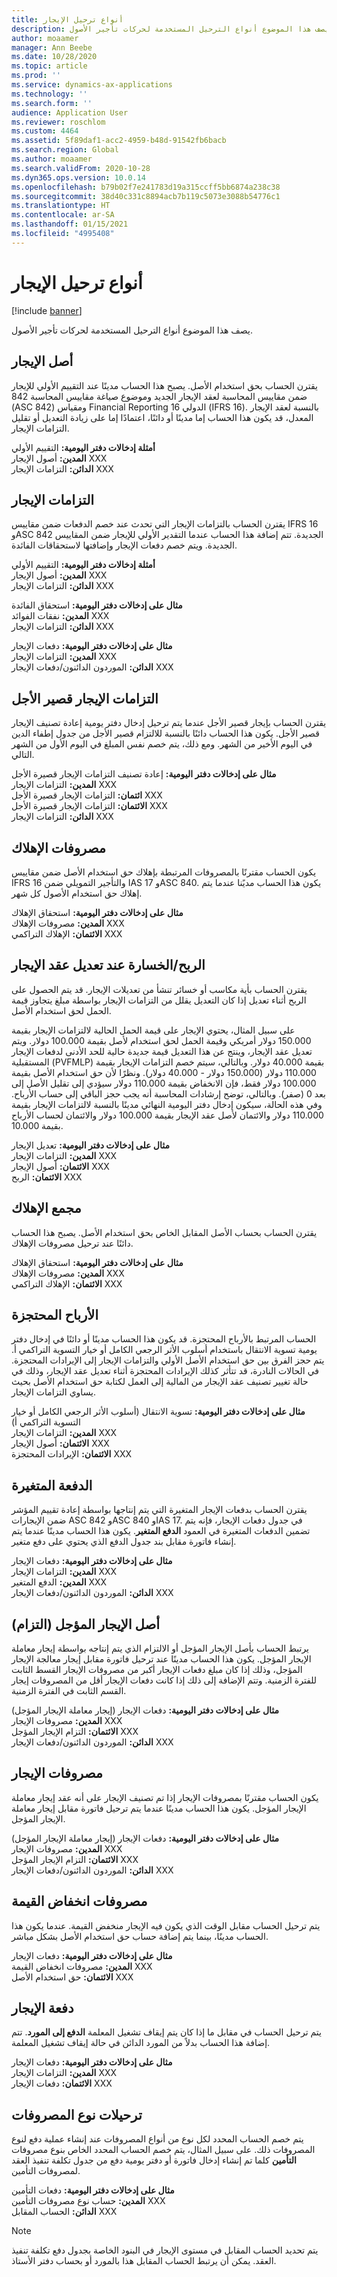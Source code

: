 ```yaml
---
title: أنواع ترحيل الإيجار
description: يصف هذا الموضوع أنواع الترحيل المستخدمة لحركات تأجير الأصول.
author: moaamer
manager: Ann Beebe
ms.date: 10/28/2020
ms.topic: article
ms.prod: ''
ms.service: dynamics-ax-applications
ms.technology: ''
ms.search.form: ''
audience: Application User
ms.reviewer: roschlom
ms.custom: 4464
ms.assetid: 5f89daf1-acc2-4959-b48d-91542fb6bacb
ms.search.region: Global
ms.author: moaamer
ms.search.validFrom: 2020-10-28
ms.dyn365.ops.version: 10.0.14
ms.openlocfilehash: b79b02f7e241783d19a315ccff5bb6874a238c38
ms.sourcegitcommit: 38d40c331c8894acb7b119c5073e3088b54776c1
ms.translationtype: HT
ms.contentlocale: ar-SA
ms.lasthandoff: 01/15/2021
ms.locfileid: "4995408"
---
```

# <a name="lease-posting-types"></a>أنواع ترحيل الإيجار

[!include [banner](../includes/banner.md)]

يصف هذا الموضوع أنواع الترحيل المستخدمة لحركات تأجير الأصول.

## <a name="lease-asset"></a>أصل الإيجار

يقترن الحساب بحق استخدام الأصل. يصبح هذا الحساب مدينًا عند التقييم الأولي للإيجار ضمن مقاييس المحاسبة لعقد الإيجار الجديد وموضوع صياغة مقاييس المحاسبة 842 (ASC 842) ومقياس Financial Reporting الدولي 16 (IFRS 16). بالنسبة لعقد الإيجار المعدل، قد يكون هذا الحساب إما مدينًا أو دائنًا، اعتمادًا إما على زيادة التعديل أو تقليل التزامات الإيجار.

**أمثلة إدخالات دفتر اليومية:** التقييم الأولي<br>
**المدين:** أصول الإيجار XXX<br>
**الدائن:** التزامات الإيجار XXX

## <a name="lease-liability"></a>التزامات الإيجار

يقترن الحساب بالتزامات الإيجار التي تحدث عند خصم الدفعات ضمن مقاييس IFRS 16 وASC 842 الجديدة. تتم إضافة هذا الحساب عندما التقدير الأولي للإيجار ضمن المقاييس الجديدة. ويتم خصم دفعات الإيجار وإضافتها لاستحقاقات الفائدة.

**أمثلة إدخالات دفتر اليومية:** التقييم الأولي<br>
**المدين:** أصول الإيجار XXX<br>
**الدائن:** التزامات الإيجار XXX

**مثال على إدخالات دفتر اليومية:** استحقاق الفائدة<br>
**المدين:** نفقات الفوائد XXX<br>
**الدائن:** التزامات الإيجار XXX

**مثال على إدخالات دفتر اليومية:** دفعات الإيجار<br>
**المدين:** التزامات الإيجار XXX<br>
**الدائن:** الموردون الدائنون/دفعات الإيجار XXX

## <a name="short-term-lease-liability"></a>التزامات الإيجار قصير الأجل

يقترن الحساب بإيجار قصير الأجل عندما يتم ترحيل إدخال دفتر يومية إعادة تصنيف الإيجار قصير الأجل. يكون هذا الحساب دائنًا بالنسبة للالتزام قصير الأجل من جدول إطفاء الدين في اليوم الأخير من الشهر. ومع ذلك، يتم خصم نفس المبلغ في اليوم الأول من الشهر التالي.

**مثال على إدخالات دفتر اليومية:** إعادة تصنيف التزامات الإيجار قصيرة الأجل<br>
**المدين:** التزامات الإيجار XXX<br>
**ائتمان:** التزامات الإيجار قصيرة الأجل XXX<br>
**الائتمان:** التزامات الإيجار قصيرة الأجل XXX<br>
**الدائن:** التزامات الإيجار XXX

## <a name="depreciation-expense"></a>مصروفات الإهلاك

يكون الحساب مقترنًا بالمصروفات المرتبطة بإهلاك حق استخدام الأصل ضمن مقاييس IFRS 16 والتأجير التمويلي ضمن IAS 17 وASC 840. يكون هذا الحساب مديًنا عندما يتم إهلاك حق استخدام الأصول كل شهر.

**مثال على إدخالات دفتر اليومية:** استحقاق الإهلاك<br>
**المدين:** ‏‏مصروفات الإهلاك XXX<br>
**الائتمان:** الإهلاك التراكمي XXX

## <a name="gainloss-on-lease-modification"></a>الربح/الخسارة عند تعديل عقد الإيجار

يقترن الحساب بأية مكاسب أو خسائر تنشأ من تعديلات الإيجار. قد يتم الحصول على الربح أثناء تعديل إذا كان التعديل يقلل من التزامات الإيجار بواسطة مبلغ يتجاوز قيمة الحمل لحق استخدام الأصل.

على سبيل المثال، يحتوي الإيجار على قيمة الحمل الحالية لالتزامات الإيجار بقيمة 150.000 دولار أمريكي وقيمة الحمل لحق استخدام لأصل بقيمة 100.000 دولار. ويتم تعديل عقد الإيجار، وينتج عن هذا التعديل قيمة جديدة حالية للحد الأدنى لدفعات الإيجار المستقبلية (PVFMLP) بقيمة 40.000 دولار. وبالتالي، سيتم خصم التزامات الإيجار بقيمة 110.000 دولار (150.000 دولار - 40.000 دولار). ونظرًا لأن حق استخدام الأصل بقيمة 100.000 دولار فقط، فإن الانخفاض بقيمة 110.000 دولار سيؤدي إلى تقليل الأصل إلى بعد 0 (صفر). وبالتالي، توضح إرشادات المحاسبة أنه يجب حجز الباقي إلى حساب الأرباح. وفي هذه الحالة، سيكون إدخال دفتر اليومية النهائي مدينًا بالنسبة لالتزامات الإيجار بقيمة 110.000 دولار والائتمان لأصل عقد الإيجار بقيمة 100.000 دولار والائتمان لحساب الأرباح بقيمة 10.000.

**مثال على إدخالات دفتر اليومية:** تعديل الإيجار<br>
**المدين:** التزامات الإيجار XXX<br>
**الائتمان:** أصول الإيجار XXX<br>
**الائتمان:** الربح XXX

## <a name="accumulated-depreciation"></a>مجمع الإهلاك

يقترن الحساب بحساب الأصل المقابل الخاص بحق استخدام الأصل. يصبح هذا الحساب دائنًا عند ترحيل مصروفات الإهلاك.

**مثال على إدخالات دفتر اليومية:** استحقاق الإهلاك<br>
**المدين:** ‏‏مصروفات الإهلاك XXX<br>
**الائتمان:** الإهلاك التراكمي XXX

## <a name="retained-earnings"></a>الأرباح المحتجزة

الحساب المرتبط بالأرباح المحتجزة. قد يكون هذا الحساب مدينًا أو دائنًا في إدخال دفتر يومية تسوية الانتقال باستخدام أسلوب الأثر الرجعي الكامل أو خيار التسوية التراكمي أ. يتم حجز الفرق بين حق استخدام الأصل الأولي والتزامات الإيجار إلى الإيرادات المحتجزة. في الحالات النادرة، قد تتأثر كذلك الإيرادات المحتجزة أثناء تعديل عقد الإيجار، وذلك في حالة تغيير تصنيف عقد الإيجار من المالية إلى العمل لكتابة حق استخدام الأصل بحيث يساوي التزامات الإيجار.

**مثال على إدخالات دفتر اليومية:** تسوية الانتقال (أسلوب الأثر الرجعي الكامل أو خيار التسوية التراكمي أ)<br>
**المدين:** التزامات الإيجار XXX<br>
**الائتمان:** أصول الإيجار XXX<br>
**الائتمان:** الإيرادات المحتجزة XXX

## <a name="variable-payment"></a>الدفعة المتغيرة

يقترن الحساب بدفعات الإيجار المتغيرة التي يتم إنتاجها بواسطة إعادة تقييم المؤشر ضمن الإيجارات ASC 842 وASC 840 وIAS 17. في جدول دفعات الإيجار، فإنه يتم تضمين الدفعات المتغيرة في العمود **الدفع المتغير**. يكون هذا الحساب مدينًا عندما يتم إنشاء فاتورة مقابل بند جدول الدفع الذي يحتوي على دفع متغير.

**مثال على إدخالات دفتر اليومية:** دفعات الإيجار<br>
**المدين:** التزامات الإيجار XXX<br>
**المدين:** الدفع المتغير XXX<br>
**الدائن:** الموردون الدائنون/دفعات الإيجار XXX

## <a name="deferred-rent-asset-liability"></a>أصل الإيجار المؤجل (التزام)

يرتبط الحساب بأصل الإيجار المؤجل أو الالتزام الذي يتم إنتاجه بواسطة إيجار معاملة الإيجار المؤجل. يكون هذا الحساب مدينًا عند ترحيل فاتورة مقابل إيجار معالجة الإيجار المؤجل، وذلك إذا كان مبلغ دفعات الإيجار أكبر من مصروفات الإيجار القسط الثابت للفترة الزمنية. وتتم الإضافة إلى ذلك إذا كانت دفعات الإيجار أقل من المصروفات إيجار القسم الثابت في الفترة الزمنية.

**مثال على إدخالات دفتر اليومية:** دفعات الإيجار (إيجار معاملة الإيجار المؤجل)<br>
**المدين:** مصروفات الإيجار XXX<br>
**الائتمان:** التزام الإيجار المؤجل XXX<br>
**الدائن:** الموردون الدائنون/دفعات الإيجار XXX

## <a name="lease-expense"></a>مصروفات الإيجار‬‬

يكون الحساب مقترنًا بمصروفات الإيجار إذا تم تصنيف الإيجار على أنه عقد إيجار معاملة الإيجار المؤجل. يكون هذا الحساب مدينًا عندما يتم ترحيل فاتورة مقابل إيجار معاملة الإيجار المؤجل.

**مثال على إدخالات دفتر اليومية:** دفعات الإيجار (إيجار معاملة الإيجار المؤجل)<br>
**المدين:** مصروفات الإيجار XXX<br>
**الائتمان:** التزام الإيجار المؤجل XXX<br>
**الدائن:** الموردون الدائنون/دفعات الإيجار XXX

## <a name="impairment-expense"></a>مصروفات انخفاض القيمة

يتم ترحيل الحساب مقابل الوقت الذي يكون فيه الإيجار منخفض القيمة. عندما يكون هذا الحساب مدينًا، بينما يتم إضافة حساب حق استخدام الأصل بشكل مباشر.

**مثال على إدخالات دفتر اليومية:** دفعات الإيجار<br>
**المدين:** مصروفات انخفاض القيمة XXX<br>
**الائتمان:** حق استخدام الأصل XXX

## <a name="lease-payment"></a>دفعة الإيجار

يتم ترحيل الحساب في مقابل ما إذا كان يتم إيقاف تشغيل المعلمة **الدفع إلى المورد**. تتم إضافة هذا الحساب بدلاً من المورد الدائن في حالة إيقاف تشغيل المعلمة.

**مثال على إدخالات دفتر اليومية:** دفعات الإيجار<br>
**المدين:** التزامات الإيجار XXX<br>
**الائتمان:** دفعات الإيجار XXX

## <a name="expense-type-postings"></a>ترحيلات نوع المصروفات

يتم خصم الحساب المحدد لكل نوع من أنواع المصروفات عند إنشاء عملية دفع لنوع المصروفات ذلك. على سبيل المثال، يتم خصم الحساب المحدد الخاص بنوع مصروفات **التأمين** كلما تم إنشاء إدخال فاتورة أو دفتر يومية دفع من جدول تكلفة تنفيذ العقد لمصروفات التأمين.

**مثال على إدخالات دفتر اليومية:** دفعات التأمين<br>
**المدين:** حساب نوع مصروفات التأمين XXX<br>
**الدائن:** الحساب المقابل XXX

> [!NOTE]
> يتم تحديد الحساب المقابل في مستوى الإيجار في البنود الخاصة بجدول دفع تكلفة تنفيذ العقد. يمكن أن يرتبط الحساب المقابل هذا بالمورد أو بحساب دفتر الأستاذ.
